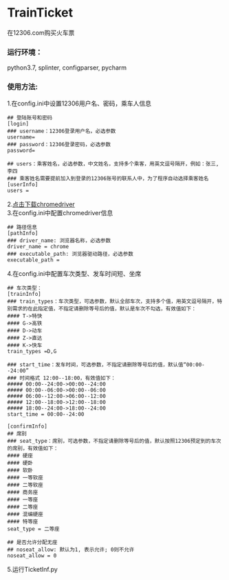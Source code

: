 # TrainTicket
在12306.com购买火车票

### 运行环境：
python3.7, splinter, configparser, pycharm

### 使用方法:
1.在config.ini中设置12306用户名、密码，乘车人信息 
```
## 登陆账号和密码
[login]
### username：12306登录用户名，必选参数
username=
### password：12306登录密码，必选参数
password=

## users：乘客姓名，必选参数，中文姓名，支持多个乘客，用英文逗号隔开，例如：张三,李四
### 乘客姓名需要提前加入到登录的12306账号的联系人中，为了程序自动选择乘客姓名
[userInfo]
users =
```
2.[点击下载chromedriver](http://npm.taobao.org/mirrors/chromedriver/)  
3.在config.ini中配置chromedriver信息
```
## 路径信息
[pathInfo]
### driver_name: 浏览器名称，必选参数
driver_name = chrome
### executable_path: 浏览器驱动路径，必选参数
executable_path =

```
4.在config.ini中配置车次类型、发车时间短、坐席
```
## 车次类型：
[trainInfo]
### train_types：车次类型，可选参数，默认全部车次，支持多个值，用英文逗号隔开，特别需求的在此指定值，不指定请删除等号后的值，默认是车次不勾选，有效值如下：
#### T->特快
#### G->高铁
#### D->动车
#### Z->直达
#### K->快车
train_types =D,G

### start_time：发车时间，可选参数，不指定请删除等号后的值，默认值“00:00--24:00”
### 时间格式 12:00--18:00，有效值如下：
##### 00:00--24:00->00:00--24:00
##### 00:00--06:00->00:00--06:00
##### 06:00--12:00->06:00--12:00
##### 12:00--18:00->12:00--18:00
##### 18:00--24:00->18:00--24:00
start_time = 00:00--24:00

[confirmInfo]
## 席别
### seat_type：席别，可选参数，不指定请删除等号后的值，默认按照12306预定到的车次的席别，有效值如下：
#### 硬座
#### 硬卧
#### 软卧
#### 一等软座
#### 二等软座
#### 商务座
#### 一等座
#### 二等座
#### 混编硬座
#### 特等座
seat_type = 二等座

## 是否允许分配无座
## noseat_allow: 默认为1, 表示允许; 0则不允许
noseat_allow = 0
```

5.运行TicketInf.py
